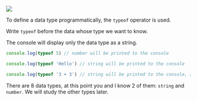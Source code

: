 
![](https://course-qa-basics.s3.us-west-1.amazonaws.com/typeof-.png)

To define a data type programmatically, the `typeof` operator is used.

Write `typeof` before the data whose type we want to know.

The console will display only the data type as a string.

```javascript
console.log(typeof 5) // number will be printed to the console

console.log(typeof 'Hello') // string will be printed to the console

console.log(typeof '3 + 3') // string will be printed to the console, as the mathematical expression is enclosed in quotes and it is a string
```

There are 8 data types, at this point you and I know 2 of them: `string` and `number`. We will study the other types later.
